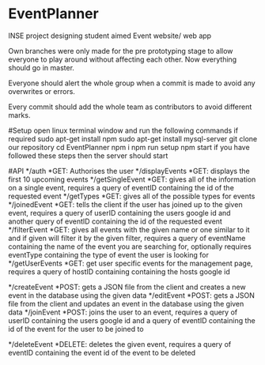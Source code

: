 # EventPlanner
INSE project designing student aimed Event website/ web app


Own branches were only made for the pre prototyping stage to allow everyone to play around without affecting each other. Now everything should go in master.

Everyone should alert the whole group when a commit is made to avoid any overwrites or errors.

Every commit should add the whole team as contributors to avoid different marks.

#Setup
open linux terminal window and run the following commands if required
sudo apt-get install npm
sudo apt-get install mysql-server
git clone our repository
cd EventPlanner
npm i
npm run setup
npm start
if you have followed these steps then the server should start

#API
*/auth
  *GET: Authorises the user
*/displayEvents
  *GET: displays the first 10 upcoming events
*/getSingleEvent
  *GET: gives all of the information on a single event, requires a query of eventID containing the id of the requested event
*/getTypes
  *GET: gives all of the possible types for events
*/joinedEvent
  *GET: tells the client if the user has joined up to the given event, requires a query of userID containing the users google id and another query of eventID containing the id of the requested event
*/filterEvent
  *GET: gives all events with the given name or one similar to it and if given will filter it by the given filter, requires a query of eventName containing the name of the event you are searching for, optionally requires eventType containing the type of event the user is looking for
*/getUserEvents
  *GET: get user specific events for the management page, requires a query of hostID containing containing the hosts google id

*/createEvent
  *POST: gets a JSON file from the client and creates a new event in the database using the given data
*/editEvent
  *POST: gets a JSON file from the client and updates an event in the database using the given data
*/joinEvent
  *POST: joins the user to an event, requires a query of userID containing the users google id and a query of eventID containing the id of the event for the user to be joined to

*/deleteEvent
  *DELETE: deletes the given event, requires a query of eventID containing the event id of the event to be deleted
